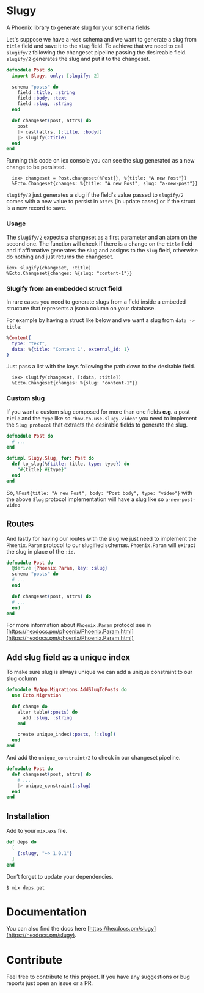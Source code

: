 # Slugy

A Phoenix library to generate slug for your schema fields

Let's suppose we have a `Post` schema and we want to generate a slug from `title` field and save it to the `slug` field. To achieve that we need to call `slugify/2` following the changeset pipeline passing the desireable field. `slugify/2` generates the slug and put it to the changeset.

```elixir
defmodule Post do
  import Slugy, only: [slugify: 2]

  schema "posts" do
    field :title, :string
    field :body, :text
    field :slug, :string
  end

  def changeset(post, attrs) do
    post
    |> cast(attrs, [:title, :body])
    |> slugify(:title)
  end
end
```

Running this code on iex console you can see the slug generated as a new change to be persisted.

	  iex> changeset = Post.changeset(%Post{}, %{title: "A new Post"})
	  %Ecto.Changeset{changes: %{title: "A new Post", slug: "a-new-post"}}

`slugify/2` just generates a slug if the field's value passed to `slugify/2` comes with a new value to persist in `attrs` (in update cases) or if the struct is a new record to save.

### Usage

The `slugify/2` expects a changeset as a first parameter and an atom on the second one. The function will check if there is a change on the `title` field and if affirmative generates the slug and assigns to the `slug` field, otherwise do nothing and just returns the changeset.

	iex> slugify(changeset, :title)
	%Ecto.Changeset{changes: %{slug: "content-1"}}

### Slugify from an embedded struct field

In rare cases you need to generate slugs from a field inside a embeded structure that represents a jsonb column on your database.

For example by having a struct like below and we want a slug from `data -> title`:

```elixir
%Content{
  type: "text",
  data: %{title: "Content 1", external_id: 1}
}
```
Just pass a list with the keys following the path down to the desirable field.

      iex> slugify(changeset, [:data, :title])
      %Ecto.Changeset{changes: %{slug: "content-1"}}

### Custom slug

If you want a custom slug composed for more than one fields **e.g.** a post `title` and the `type` like so `"how-to-use-slugy-video"` you need to implement the `Slug protocol` that extracts the desirable fields to generate the slug.

```elixir
defmodule Post do
  # ...
end

defimpl Slugy.Slug, for: Post do
  def to_slug(%{title: title, type: type}) do
    "#{title} #{type}"
  end
end
```

So, `%Post{title: "A new Post", body: "Post body", type: "video"}` with the above `Slug` protocol implementation will have a slug like so `a-new-post-video`

## Routes

And lastly for having our routes with the slug we just need to implement the `Phoenix.Param` protocol to our slugified schemas. `Phoenix.Param` will extract the slug in place of the `:id`.

```elixir
defmodule Post do
  @derive {Phoenix.Param, key: :slug}
  schema "posts" do
  # ...
  end

  def changeset(post, attrs) do
  # ...
  end
end
```

For more information about `Phoenix.Param` protocol see in [https://hexdocs.pm/phoenix/Phoenix.Param.html](https://hexdocs.pm/phoenix/Phoenix.Param.html)

## Add slug field as a unique index

To make sure slug is always unique we can add a unique constraint to our
slug column

```elixir
defmodule MyApp.Migrations.AddSlugToPosts do
  use Ecto.Migration

  def change do
    alter table(:posts) do
      add :slug, :string
    end

    create unique_index(:posts, [:slug])
  end
end
```

And add the `unique_constraint/2` to check in our changeset pipeline.

```elixir
defmodule Post do
  def changeset(post, attrs) do
    # ...
    |> unique_constraint(:slug)
  end
end
```

## Installation

Add to your `mix.exs` file.

```elixir
def deps do
  [
    {:slugy, "~> 1.0.1"}
  ]
end
```
Don’t forget to update your dependencies.

```
$ mix deps.get
```

# Documentation

You can also find the docs here [https://hexdocs.pm/slugy](https://hexdocs.pm/slugy).

# Contribute

Feel free to contribute to this project. If you have any suggestions or bug reports just open an issue or a PR.
